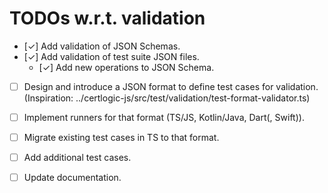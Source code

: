 # TODOs w.r.t. validation

* [&#10003;] Add validation of JSON Schemas.
* [&#10003;] Add validation of test suite JSON files.
  * [&#10003;] Add new operations to JSON Schema.
* [ ] Design and introduce a JSON format to define test cases for validation.
  (Inspiration: ../certlogic-js/src/test/validation/test-format-validator.ts)
* [ ] Implement runners for that format (TS/JS, Kotlin/Java, Dart(, Swift)).
* [ ] Migrate existing test cases in TS to that format.
* [ ] Add additional test cases.
* [ ] Update documentation.

